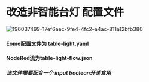 # 改造非智能台灯 配置文件
![196037499-17ef6aec-9fe4-4fc2-a4ac-811a12bfb380](https://user-images.githubusercontent.com/6293952/199869403-a5b94175-54a5-4990-b972-1ea8a370fd9e.jpg)

#### Eome配置文件为 table-light.yaml

#### NodeRed流为table-light-flow.json

##### 该文件需要配合一个 input boolean开关食用
